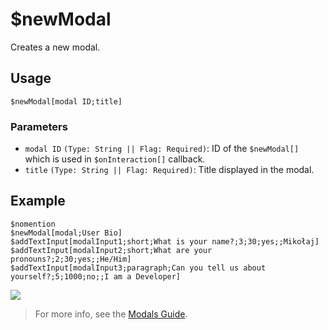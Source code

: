 # $newModal
Creates a new modal.

## Usage
```
$newModal[modal ID;title]

```
### Parameters
- `modal ID` `(Type: String || Flag: Required)`: ID of the `$newModal[]` which is used in `$onInteraction[]` callback.
- `title` `(Type: String || Flag: Required)`: Title displayed in the modal.

## Example
```
$nomention
$newModal[modal;User Bio]
$addTextInput[modalInput1;short;What is your name?;3;30;yes;;Mikołaj]
$addTextInput[modalInput2;short;What are your pronouns?;2;30;yes;;He/Him]
$addTextInput[modalInput3;paragraph;Can you tell us about yourself?;5;1000;no;;I am a Developer]
```
![](https://imgur.com/0Vd3Ipq.png)

> For more info, see the [Modals Guide](../guides/general/interactions/modals/aboutModals.md).
